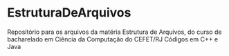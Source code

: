 # EstruturaDeArquivos
Repositório para os arquivos da matéria Estrutura de Arquivos, do curso de bacharelado em Ciência da Computação do CEFET/RJ
Códigos em C++ e Java

